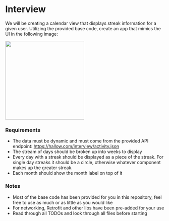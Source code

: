 # Interview

We will be creating a calendar view that displays streak information for a given user.
Utilizing the provided base code, create an app that mimics the UI in the following image:

<img src="https://hallow.app/interview/streak_template.png" width="250">

### Requirements
* The data must be dynamic and must come from the provided API endpoint:
	https://hallow.com/interview/activity.json
* The stream of days should be broken up into weeks to display
* Every day with a streak should be displayed as a piece of the streak. For single day streaks it should be a circle, otherwise whatever component makes up the greater streak.
* Each month should show the month label on top of it

### Notes
* Most of the base code has been provided for you in this repository, feel free to use as much or as little as you would like
* For networking, Retrofit and other libs have been pre-added for your use
* Read through all TODOs and look through all files before starting
